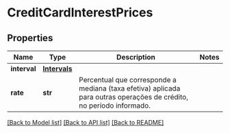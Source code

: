 # CreditCardInterestPrices

## Properties
Name | Type | Description | Notes
------------ | ------------- | ------------- | -------------
**interval** | [**Intervals**](Intervals.md) |  | 
**rate** | **str** | Percentual que corresponde a mediana (taxa efetiva) aplicada para  outras operações de crédito, no período informado. | 

[[Back to Model list]](../README.md#documentation-for-models) [[Back to API list]](../README.md#documentation-for-api-endpoints) [[Back to README]](../README.md)

